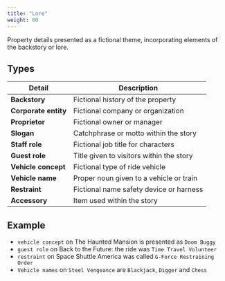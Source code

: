 ```yaml
---
title: "Lore"
weight: 60
---
```


Property details presented as a fictional theme, incorporating elements of the backstory or lore.

## Types

| Detail | Description |
| --- | --- |
| **Backstory** | Fictional history of the property |
| **Corporate entity** | Fictional company or organization |
| **Proprietor** | Fictional owner or manager |
| **Slogan** | Catchphrase or motto within the story |
| **Staff role** | Fictional job title for characters |
| **Guest role** | Title given to visitors within the story |
| **Vehicle concept** | Fictional type of ride vehicle |
| **Vehicle name** | Proper noun given to a vehicle or train |
| **Restraint** | Fictional name safety device or harness |
| **Accessory** | Item used within the story |


## Example

* `vehicle concept` on The Haunted Mansion is presented as `Doom Buggy`
* `guest role` on Back to the Future: the ride was `Time Travel Volunteer`
* `restraint` on Space Shuttle America was called `G-Force Restraining Order`
* `Vehicle names` on `Steel Vengeance` are `Blackjack`, `Digger` and `Chess`